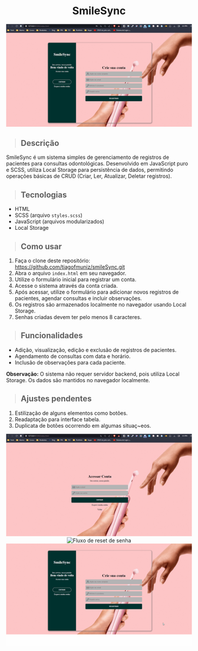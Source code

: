 <div align="center">
  <h1>SmileSync</h1>
  <img src="src/assets/gifs_smileSync/criarconta.gif" alt="Fluxo de criação de conta" >
</div>

> ## Descrição
   SmileSync é um sistema simples de gerenciamento de registros de pacientes para consultas odontológicas. Desenvolvido em JavaScript puro e SCSS, utiliza Local Storage para persistência de dados, permitindo operações básicas de CRUD (Criar, Ler, Atualizar, Deletar registros).

> ## Tecnologias

  - HTML
  - SCSS (arquivo `styles.scss`)
  - JavaScript (arquivos modularizados)
  - Local Storage

> ## Como usar

1. Faça o clone deste repositório: https://github.com/tiagofmuniz/smileSync.git
2. Abra o arquivo `index.html` em seu navegador.
3. Utilize o formulário inicial para registrar um conta.
4. Acesse o sistema através da conta criada.
5. Após acessar, utilize o formulário para adicionar novos registros de pacientes, agendar consultas e incluir observações.
6. Os registros são armazenados localmente no navegador usando Local Storage.
7. Senhas criadas devem ter pelo menos 8 caracteres.

> ## Funcionalidades

- Adição, visualização, edição e exclusão de registros de pacientes.
- Agendamento de consultas com data e horário.
- Inclusão de observações para cada paciente.

**Observação:** O sistema não requer servidor backend, pois utiliza Local Storage. Os dados são mantidos no navegador localmente.

> ## Ajustes pendentes

1. Estilização de alguns elementos como botões.
2. Readaptação para interface tabela.
3. Duplicata de botões ocorrendo em algumas situaç~eos.

<div align="center">
  <img src="src/assets/gifs_smileSync/logar.gif" alt="Fluxo de login" >
</div>

<div align="center">
  <img src="src/assets/gifs_smileSync.resetdesenha/gif" alt="Fluxo de reset de senha" >
</div>

<div align="center">
  <img src="src/assets/gifs_smileSync/crud.gif" alt="crud" >
</div>
